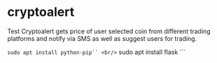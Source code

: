 # cryptoalert
Test
Cryptoalert gets price of user selected coin from different trading platforms and notify via SMS as well as suggest users for trading.  

 ``` sudo apt install python-pip`` <br/>
 ``` sudo apt install flask ```
